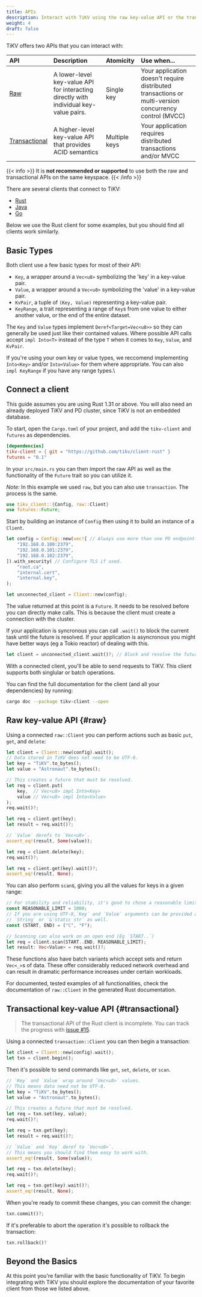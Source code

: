 ```yaml
---
title: APIs
description: Interact with TiKV using the raw key-value API or the transactional key-value API
weight: 4
draft: false
---
```


TiKV offers two APIs that you can interact with:

API | Description | Atomicity | Use when...
:---|:------------|:----------|:-----------
[Raw](#raw) | A lower-level key-value API for interacting directly with individual key-value pairs. | Single key | Your application doesn't require distributed transactions or multi-version concurrency control (MVCC)
[Transactional](#transactional) | A higher-level key-value API that provides ACID semantics | Multiple keys | Your application requires distributed transactions and/or MVCC

{{< info >}}
It is **not recommended or supported** to use both the raw and transactional APIs on the same keyspace.
{{< /info >}}

There are several clients that connect to TiKV:

* [Rust](https://github.com/tikv/client-rust)
* [Java](https://github.com/tikv/client-java)
* [Go](https://github.com/pingcap/tidb/store/tikv)

Below we use the Rust client for some examples, but you should find all clients work similarly.

## Basic Types

Both client use a few basic types for most of their API:

* `Key`, a wrapper around a `Vec<u8>` symbolizing the 'key' in a key-value pair.
* `Value`, a wrapper around a `Vec<u8>` symbolizing the 'value' in a key-value pair.
* `KvPair`, a tuple of `(Key, Value)` representing a key-value pair.
* `KeyRange`, a trait representing a range of `Key`s from one value to either another value, or the end of the entire dataset.

The `Key` and `Value` types implement `Deref<Target=Vec<u8>>` so they can generally be used just like their contained values. Where possible API calls accept `impl Into<T>` instead of the type `T` when it comes to `Key`, `Value`, and `KvPair`.

If you're using your own key or value types, we reccomend implementing `Into<Key>` and/or `Into<Value>` for them where appropriate. You can also `impl KeyRange` if you have any range types.\

## Connect a client

This guide assumes you are using Rust 1.31 or above. You will also need an already deployed TiKV and PD cluster, since TiKV is not an embedded database.

To start, open the `Cargo.toml` of your project, and add the `tikv-client` and `futures` as dependencies.

<!-- TODO: Use crates.to once published -->

```toml
[dependencies]
tikv-client = { git = "https://github.com/tikv/client-rust" }
futures = "0.1"
```

In your `src/main.rs` you can then import the raw API as well as the functionality of the `Future` trait so you can utilize it.

*Note:* In this example we used `raw`, but you can also use `transaction`. The process is the same.

```rust
use tikv_client::{Config, raw::Client}
use futures::Future;
```

Start by building an instance of `Config` then using it to build an instance of a `Client`.

```rust
let config = Config::new(vec![ // Always use more than one PD endpoint!
    "192.168.0.100:2379",
    "192.168.0.101:2379",
    "192.168.0.102:2379",
]).with_security( // Configure TLS if used.
    "root.ca",
    "internal.cert",
    "internal.key",
);

let unconnected_client = Client::new(config);
```

The value returned at this point is a `Future`. It needs to be resolved before you can directly make calls. This is because the client must create a connection with the cluster.

If your application is syncronous you can call `.wait()` to block the current task until the future is resolved. If your application is asyncronous you might have better ways (eg a Tokio reactor) of dealing with this.

```rust
let client = unconnected_client.wait()?; // Block and resolve the future.
```

With a connected client, you'll be able to send requests to TiKV. This client supports both singlular or batch operations.

You can find the full documentation for the client (and all your dependencies) by running:

<!-- TODO: Link to docs.rs page once published -->

```bash
cargo doc --package tikv-client --open
```

## Raw key-value API {#raw}

Using a connected `raw::Client` you can perform actions such as basic `put`, `get`, and `delete`:

```rust
let client = Client::new(config).wait();
// Data stored in TiKV does not need to be UTF-8.
let key = "TiKV".to_bytes();
let value = "Astronaut".to_bytes();

// This creates a future that must be resolved.
let req = client.put(
    key,  // Vec<u8> impl Into<Key>
    value // Vec<u8> impl Into<Value>
);
req.wait()?;

let req = client.get(key);
let result = req.wait()?;

// `Value` derefs to `Vec<u8>`.
assert_eq!(result, Some(value));

let req = client.delete(key);
req.wait()?;

let req = client.get(key).wait()?;
assert_eq!(result, None);
```

You can also perform `scan`s, giving you all the values for keys in a given range:

```rust
// For stability and reliability, it's good to chose a reasonable limit.
const REASONABLE_LIMIT = 1000;
// If you are using UTF-8,`Key` and `Value` arguments can be provided as
// `String` or `&'static str` as well.
const (START, END) = ("C", "F");

// Scanning can also work on an open end (Eg `START..`)
let req = client.scan(START..END, REASONABLE_LIMIT);
let result: Vec<Value> = req.wait()?;
```

These functions also have batch variants which accept sets and return `Vec<_>`s of data. These offer considerably reduced network overhead and can result in dramatic performance increases under certain workloads.

For documented, tested examples of all functionalities, check the documentation of `raw::Client` in the generated Rust documentation.

## Transactional key-value API {#transactional}

> The transactional API of the Rust client is incomplete. You can track the progress with [issue #15](https://github.com/tikv/client-rust/issues/15).

Using a connected `transaction::Client` you can then begin a transaction:

```rust
let client = Client::new(config).wait();
let txn = client.begin();
```

Then it's possible to send commands like `get`, `set`, `delete`, or `scan`.

```rust
// `Key` and `Value` wrap around `Vec<u8>` values.
// This means data need not be UTF-8.
let key = "TiKV".to_bytes();
let value = "Astronaut".to_bytes();

// This creates a future that must be resolved.
let req = txn.set(key, value);
req.wait()?;

let req = txn.get(key);
let result = req.wait()?;

// `Value` and `Key` deref to `Vec<u8>`.
// This means you should find them easy to work with.
assert_eq!(result, Some(value));

let req = txn.delete(key);
req.wait()?;

let req = txn.get(key).wait()?;
assert_eq!(result, None);
```

When you're ready to commit these changes, you can commit the change:

```rust
txn.commit()?;
```

If it's preferable to abort the operation it's possible to rollback the transaction:

```rust
txn.rollback()?
```

## Beyond the Basics

At this point you're familiar with the basic functionality of TiKV. To begin integrating with TiKV you should explore the documentation of your favorite client from those we listed above.
